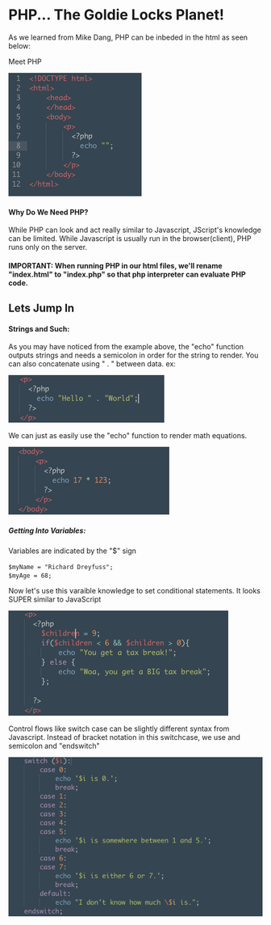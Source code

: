 <h1>PHP... The Goldie Locks Planet!</h1>
<p>As we learned from Mike Dang, PHP can be inbeded in the html as seen below:</p>

<p>Meet PHP</p>
<img src="./images/first.png" alt="">

<h4>Why Do We Need PHP?</h4>
<p>While PHP can look and act really similar to Javascript, JScript's knowledge can be limited. While Javascript is usually run in the browser(client), PHP runs only on the server.</p>

<h4>IMPORTANT: When running PHP in our html files, we'll rename "index.html" to "index.php" so that php interpreter can evaluate PHP code.</h4>

<h2> Lets Jump In</h2>
<h4>Strings and Such:</h4>
<p>As you may have noticed from the example above, the "echo" function outputs strings and needs a semicolon in order for the string to render. You can also concatenate using " . " between data. ex: </p>
<img src="./images/two.png" alt="">
<p> We can just as easily use the "echo" function to render math equations. </p>
<img src="./images/three.png" alt="">

<h5>Getting Into Variables:</h5>
<p> Variables are indicated by the "$" sign</p>
<code>$myName = "Richard Dreyfuss";</code>
<br>
<code>$myAge = 68;</code>
<p> Now let's use this varaible knowledge to set conditional statements. It looks SUPER similar to JavaScript</p>
<img src="./images/four.png" alt="">
<p>Control flows like switch case can be slightly different syntax from Javascript. Instead of bracket notation in this switchcase, we use and semicolon and "endswitch"</p>
<img src="./images/five.png" alt="">







